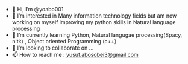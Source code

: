 - 👋 Hi, I’m @yoabo001
- 👀 I’m interested in Many information technology fields but am now working on myself improving my python skills in Natural language processing 
- 🌱 I’m currently learning Python, Natural langugae processing(Spacy, nltk) , Object oriented Programming (c++)
- 💞️ I’m looking to collaborate on ...
- 📫 How to reach me : yusuf.abosobei3@gmail.com

<!---
yoabo001/yoabo001 is a ✨ special ✨ repository because its `README.md` (this file) appears on your GitHub profile.
You can click the Preview link to take a look at your changes.
--->

